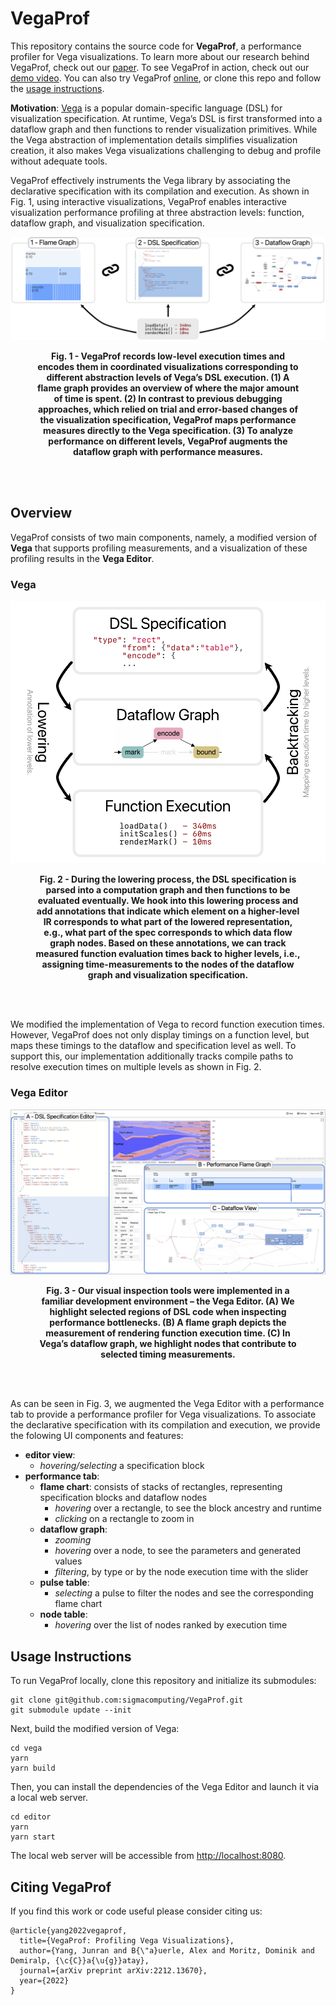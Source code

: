 # VegaProf

This repository contains the source code for **VegaProf**, a performance profiler for Vega visualizations.
To learn more about our research behind VegaProf, check out our [paper](https://arxiv.org/pdf/2212.13670.pdf).
To see VegaProf in action, check out our [demo video](https://drive.google.com/file/d/1RblCu4f-cg2AUKqVSEMm4JtHhKg4DgDM/view?usp=sharing).
You can also try VegaProf [online](https://sigmacomputing.github.io/VegaProf), or clone this repo and follow the [usage instructions](#usage-instructions).

**Motivation**:
[Vega](https://github.com/vega/vega) is a popular domain-specific language (DSL) for visualization specification.
At runtime, Vega’s DSL is first transformed into a dataflow graph and then functions to render visualization primitives.
While the Vega abstraction of implementation details simplifies visualization creation, it also makes Vega visualizations challenging to debug and profile without adequate tools.

VegaProf effectively instruments the Vega library by associating the declarative specification with its compilation and execution.
As shown in Fig. 1, using interactive visualizations, VegaProf enables interactive visualization performance profiling at three abstraction levels: function, dataflow graph, and visualization specification.

![application](/misc/teaser_flat.png)

<figure>
  <figcaption align = "center">
    <b>
      Fig. 1 - VegaProf records low-level execution times and encodes them in coordinated visualizations corresponding to different abstraction levels of Vega’s DSL execution.
      (1) A flame graph provides an overview of where the major amount of time is spent.
      (2) In contrast to previous debugging approaches, which relied on trial and error-based changes of the visualization specification, VegaProf maps performance measures directly to the Vega specification.
      (3) To analyze performance on different levels, VegaProf augments the dataflow graph with performance measures.
    </b>
  </figcaption>
</figure>

<br />
<br />

## Overview

VegaProf consists of two main components, namely, a modified version of **Vega** that supports profiling measurements, and a visualization of these profiling results in the **Vega Editor**.

### Vega

![application](/misc/Mapping.png)

<figure>
  <figcaption align = "center">
    <b>
      Fig. 2 - During the lowering process, the DSL specification is parsed into a computation graph and then functions to be evaluated eventually.
      We hook into this lowering process and add annotations that indicate which element on a higher-level IR corresponds to what part of the lowered representation, e.g., what part of the spec corresponds to which data flow graph nodes.
      Based on these annotations, we can track measured function evaluation times back to higher levels, i.e., assigning time-measurements to the nodes of the dataflow graph and visualization specification.
    </b>
  </figcaption>
</figure>

<br />
<br />

We modified the implementation of Vega to record function execution times.
However, VegaProf does not only display timings on a function level, but maps these timings to the dataflow and specification level as well.
To support this, our implementation additionally tracks compile paths to resolve execution times on multiple levels as shown in Fig. 2.

### Vega Editor

![application](/misc/application.png)

<figure>
  <figcaption align = "center">
    <b>
      Fig. 3 - Our visual inspection tools were implemented in a familiar development environment – the Vega Editor.
      (A) We highlight selected regions of DSL code when inspecting performance bottlenecks.
      (B) A flame graph depicts the measurement of rendering function execution time.
      (C) In Vega’s dataflow graph, we highlight nodes that contribute to selected timing measurements.
    </b>
  </figcaption>
</figure>

<br />
<br />

As can be seen in Fig. 3, we augmented the Vega Editor with a performance tab to provide a performance profiler for Vega visualizations. To associate the declarative specification with its compilation and execution, we provide the folowing UI components and features:

- **editor view**:
  - _hovering/selecting_ a specification block
- **performance tab**:
  - **flame chart**: consists of stacks of rectangles, representing specification blocks and dataflow nodes
    - _hovering_ over a rectangle, to see the block ancestry and runtime
    - _clicking_ on a rectangle to zoom in
  - **dataflow graph**:
    - _zooming_
    - _hovering_ over a node, to see the parameters and generated values
    - _filtering_, by type or by the node execution time with the slider
  - **pulse table**:
    - _selecting_ a pulse to filter the nodes and see the corresponding flame chart
  - **node table**:
    - _hovering_ over the list of nodes ranked by execution time

## Usage Instructions

To run VegaProf locally, clone this repository and initialize its submodules:

```
git clone git@github.com:sigmacomputing/VegaProf.git
git submodule update --init
```

Next, build the modified version of Vega:

```
cd vega
yarn
yarn build
```

Then, you can install the dependencies of the Vega Editor and launch it via a local web server.

```
cd editor
yarn
yarn start
```

The local web server will be accessible from [http://localhost:8080](http://localhost:8080).

## Citing VegaProf

If you find this work or code useful please consider citing us:

    @article{yang2022vegaprof,
      title={VegaProf: Profiling Vega Visualizations},
      author={Yang, Junran and B{\"a}uerle, Alex and Moritz, Dominik and Demiralp, {\c{C}}a{\u{g}}atay},
      journal={arXiv preprint arXiv:2212.13670},
      year={2022}
    }

